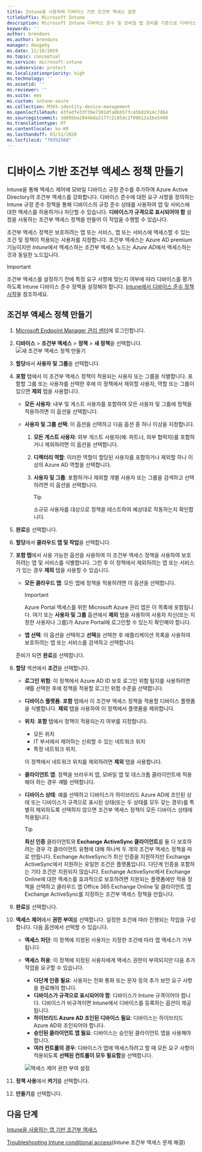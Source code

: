 ```yaml
---
title: Intune을 사용하여 디바이스 기반 조건부 액세스 설정
titleSuffix: Microsoft Intune
description: Microsoft Intune 디바이스 준수 및 모바일 앱 관리를 기준으로 디바이스 기반 조건부 액세스 정책을 만드는 방법을 알아봅니다.
keywords: ''
author: brenduns
ms.author: brenduns
manager: dougeby
ms.date: 11/18/2019
ms.topic: conceptual
ms.service: microsoft-intune
ms.subservice: protect
ms.localizationpriority: high
ms.technology: ''
ms.assetid: ''
ms.reviewer: ''
ms.suite: ems
ms.custom: intune-azure
ms.collection: M365-identity-device-management
ms.openlocfilehash: 43fedfe33f39e7301dfa0bb57fc45b01914c7d64
ms.sourcegitcommit: 3d895be2844bda2177c2c85dc2f09612a1be5490
ms.translationtype: HT
ms.contentlocale: ko-KR
ms.lasthandoff: 03/13/2020
ms.locfileid: "79352568"
---
```

# <a name="create-a-device-based-conditional-access-policy"></a>디바이스 기반 조건부 액세스 정책 만들기

Intune을 통해 액세스 제어에 모바일 디바이스 규정 준수를 추가하여 Azure Active Directory의 조건부 액세스를 강화합니다. 디바이스 준수에 대한 요구 사항을 정의하는 Intune 규정 준수 정책을 통해 디바이스의 규정 준수 상태를 사용하여 앱 및 서비스에 대한 액세스를 허용하거나 차단할 수 있습니다. **디바이스가 규격으로 표시되어야 함** 설정을 사용하는 조건부 액세스 정책을 만들어 이 작업을 수행할 수 있습니다.

조건부 액세스 정책은 보호하려는 앱 또는 서비스, 앱 또는 서비스에 액세스할 수 있는 조건 및 정책이 적용되는 사용자를 지정합니다. 조건부 액세스는 Azure AD premium 기능이지만 *Intune*에서 액세스하는 조건부 액세스 노드는 *Azure AD*에서 액세스하는 것과 동일한 노드입니다.

> [!IMPORTANT]
> 조건부 액세스를 설정하기 전에 특정 요구 사항에 맞는지 여부에 따라 디바이스를 평가하도록 Intune 디바이스 준수 정책을 설정해야 합니다. [Intune에서 디바이스 준수 정책 시작](device-compliance-get-started.md)을 참조하세요.

## <a name="create-conditional-access-policy"></a>조건부 액세스 정책 만들기

1. [Microsoft Endpoint Manager 관리 센터](https://go.microsoft.com/fwlink/?linkid=2109431)에 로그인합니다.

2. **디바이스** > **조건부 액세스** > **정책** > **새 정책**을 선택합니다.
  ![새 조건부 액세스 정책 만들기](./media/create-conditional-access-intune/create-ca.png)

3. **할당**에서 **사용자 및 그룹**을 선택합니다.

4. **포함** 탭에서 이 조건부 액세스 정책이 적용되는 사용자 또는 그룹을 식별합니다. 포함할 그룹 또는 사용자를 선택한 후에 이 정책에서 제외할 사용자, 역할 또는 그룹이 있으면 **제외** 탭을 사용합니다.

   - **모든 사용자**: 내부 및 게스트 사용자를 포함하여 모든 사용자 및 그룹에 정책을 적용하려면 이 옵션을 선택합니다.

   - **사용자 및 그룹 선택**: 이 옵션을 선택하고 다음 옵션 중 하나 이상을 지정합니다.
  
     1. **모든 게스트 사용자**: 외부 게스트 사용자(예: 파트너, 외부 협력자)를 포함하거나 제외하려면 이 옵션을 선택합니다.

     2. **디렉터리 역할**: 이러한 역할이 할당된 사용자를 포함하거나 제외할 하나 이상의 Azure AD 역할을 선택합니다.

     3. **사용자 및 그룹**: 포함하거나 제외할 개별 사용자 또는 그룹을 검색하고 선택하려면 이 옵션을 선택합니다.

        > [!TIP]
        > 소규모 사용자를 대상으로 정책을 테스트하여 예상대로 작동하는지 확인합니다.

5. **완료**를 선택합니다.

6. **할당**에서 **클라우드 앱 및 작업**을 선택합니다.

7. **포함 탭**에서 사용 가능한 옵션을 사용하여 이 조건부 액세스 정책을 사용하여 보호하려는 앱 및 서비스를 식별합니다. 그런 후 이 정책에서 제외하려는 앱 또는 서비스가 있는 경우 **제외** 탭을 사용할 수 있습니다.

   - **모든 클라우드 앱**: 모든 앱에 정책을 적용하려면 이 옵션을 선택합니다.
     > [!IMPORTANT]
     > Azure Portal 액세스를 위한 Microsoft Azure 관리 앱은 이 목록에 포함됩니다. 여기 또는 **사용자 및 그룹** 옵션에서 **제외** 탭을 사용하여 사용자 자신(또는 지정한 사용자나 그룹)가 Azure Portal에 로그인할 수 있는지 확인해야 합니다. 

   - **앱 선택**: 이 옵션을 선택하고 **선택**을 선택한 후 애플리케이션 목록을 사용하여 보호하려는 앱 또는 서비스를 검색하고 선택합니다.

   준비가 되면 **완료**를 선택합니다.

8. **할당** 섹션에서 **조건**을 선택합니다.

   - **로그인 위험**: 이 정책에서 Azure AD ID 보호 로그인 위험 탐지를 사용하려면 *예*를 선택한 후에 정책을 적용할 로그인 위험 수준을 선택합니다.

   - **디바이스 플랫폼**: **포함** 탭에서 이 조건부 액세스 정책을 적용할 디바이스 플랫폼을 식별합니다. **제외** 탭을 사용하여 이 정책에서 플랫폼을 제외합니다.

   - **위치**: **포함** 탭에서 정책이 적용되는지 여부를 지정합니다.
     - 모든 위치
     - IT 부서에서 제어하는 신뢰할 수 있는 네트워크 위치
     - 특정 네트워크 위치.

     이 정책에서 네트워크 위치를 제외하려면 **제외** 탭을 사용합니다.

   - **클라이언트 앱**: 정책을 브라우저 앱, 모바일 앱 및 데스크톱 클라이언트에 적용해야 하는 경우 *예*를 선택합니다.

   - **디바이스 상태**: 예를 선택하고 디바이스가 하이브리드 Azure AD에 조인된 상태 또는 디바이스가 규격으로 표시된 상태(또는 두 상태를 모두 갖는 경우)를 특별히 제외하도록 선택하지 않으면 조건부 액세스 정책이 모든 디바이스 상태에 적용됩니다.

     > [!TIP]
     > **최신 인증** 클라이언트와 **Exchange ActiveSync 클라이언트**를 둘 다 보호하려는 경우 각 클라이언트 유형에 대해 하나씩 두 개의 조건부 액세스 정책을 따로 만듭니다. Exchange ActiveSync가 최신 인증을 지원하지만 Exchange ActiveSync에서 지원하는 유일한 조건은 플랫폼입니다. 다단계 인증을 포함하는 기타 조건은 지원되지 않습니다. Exchange ActiveSync에서 Exchange Online에 대한 액세스를 효과적으로 보호하려면 지원되는 플랫폼에만 적용 정책을 선택하고 클라우드 앱 Office 365 Exchange Online 및 클라이언트 앱 Exchange ActiveSync를 지정하는 조건부 액세스 정책을 만듭니다.

9. **완료**를 선택합니다.

10. **액세스 제어**에서 **권한 부여**를 선택합니다. 설정한 조건에 따라 진행되는 작업을 구성합니다.  다음 옵션에서 선택할 수 있습니다.

    - **액세스 차단**: 이 정책에 지정된 사용자는 지정한 조건에 따라 앱 액세스가 거부됩니다.
    - **액세스 허용**: 이 정책에 지정된 사용자에게 액세스 권한이 부여되지만 다음 추가 작업을 요구할 수 있습니다.
      - **다단계 인증 필요**: 사용자는 전화 통화 또는 문자 등의 추가 보안 요구 사항을 완료해야 합니다.
      - **디바이스가 규격으로 표시되어야 함**: 디바이스가 Intune 규격이어야 합니다. 디바이스가 비규격이면 Intune에서 디바이스를 등록하는 옵션이 제공됩니다.
      - **하이브리드 Azure AD 조인된 디바이스 필요**: 디바이스는 하이브리드 Azure AD와 조인되어야 합니다.
      - **승인된 클라이언트 앱 필요**: 디바이스는 승인된 클라이언트 앱을 사용해야 합니다. 
      - **여러 컨트롤의 경우**: 디바이스가 앱에 액세스하려고 할 때 모든 요구 사항이 적용되도록 **선택된 컨트롤이 모두 필요함**을 선택합니다.

      ![액세스 제어 권한 부여 설정](./media/create-conditional-access-intune/create-ca-grant-access-settings.png)

11. **정책 사용**에서 **켜기**를 선택합니다.

12. **만들기**를 선택합니다.

## <a name="next-steps"></a>다음 단계

[Intune을 사용하는 앱 기반 조건부 액세스](app-based-conditional-access-intune.md)

[Troubleshooting Intune conditional access](https://support.microsoft.com/help/4456106)(Intune 조건부 액세스 문제 해결)
